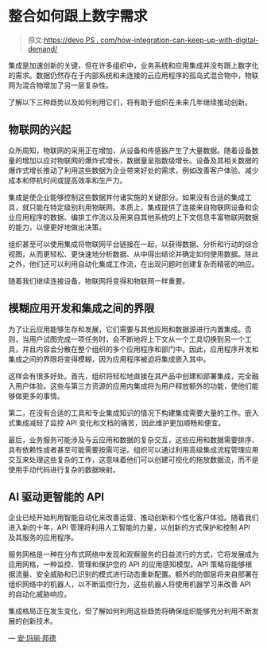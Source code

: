 # 整合如何跟上数字需求

> 原文:[https://devo PS . com/how-integration-can-keep-up-with-digital-demand/](https://devops.com/how-integration-can-keep-up-with-digital-demands/)

集成是加速创新的关键，但在许多组织中，业务系统和应用集成并没有跟上数字化的需求。数据仍然存在于内部系统和未连接的云应用程序的孤岛式混合物中，物联网为混合物增加了另一层复杂性。

了解以下三种趋势以及如何利用它们，将有助于组织在未来几年继续推动创新。

## **物联网的兴起**

众所周知，物联网的采用正在增加，从设备和传感器产生了大量数据。随着设备数量的增加以应对物联网的爆炸式增长，数据量呈指数级增长。设备及其相关数据的爆炸式增长推动了利用这些数据为企业带来好处的需求，例如改善客户体验、减少成本和停机时间或提高效率和生产力。

集成是使企业能够控制这些数据并付诸实施的关键部分。如果没有合适的集成工具，就只能在特定级别利用物联网。本质上，集成提供了连接来自物联网设备和企业应用程序的数据、编排工作流以及用来自其他系统的上下文信息丰富物联网数据的能力，以便更好地做出决策。

组织甚至可以使用集成将物联网平台链接在一起，以获得数据、分析和行动的综合视图，从而更轻松、更快速地分析数据、从中得出结论并确定如何使用数据。除此之外，他们还可以利用自动化集成工作流，在出现问题时创建复杂而精密的响应。

随着我们继续连接设备，物联网将变得和物联网一样重要。

## **模糊应用开发和集成之间的界限**

为了让云应用能够生存和发展，它们需要与其他应用和数据源进行内置集成。否则，当用户试图完成一项任务时，会不断地将上下文从一个工具切换到另一个工具，并且内容会分散在整个组织的多个应用程序和部门中。因此，应用程序开发和集成之间的界限将变得模糊，因为应用程序被迫将集成嵌入其中。

这样会有很多好处。首先，组织将轻松地直接在其产品中创建和部署集成，完全融入用户体验。这些与第三方资源的应用内集成将为用户释放额外的功能，使他们能够做更多的事情。

第二，在没有合适的工具和专业集成知识的情况下构建集成需要大量的工作。嵌入式集成减轻了监控 API 变化和文档的痛苦，因此维护更加顺畅和便宜。

最后，业务服务可能涉及与云应用和数据的复杂交互，这些应用和数据需要排序、具有依赖性或者甚至可能需要按需可逆。组织可以通过利用高级集成流程管理应用交互来处理这些复杂的工作，这意味着他们可以创建可视化的拖放数据流，而不是使用手动代码进行复杂的数据映射。

## **AI 驱动更智能的 API**

企业已经开始利用智能自动化来改善运营、推动创新和个性化客户体验。随着我们进入新的十年，API 管理将利用人工智能的力量，以创新的方式保护和控制 API 及其服务的应用程序。

服务网格是一种在分布式网络中发现和观察服务的日益流行的方式，它将发展成为应用网格，一种监控、管理和保护您的 API 的应用感知模型。API 策略将能够根据流量、安全威胁和已识别的模式进行动态重新配置。额外的防御层将来自部署在组织网络中的机器人，以不断监控行为，这些机器人将使用机器学习来改善 API 的自动化威胁响应。

集成格局正在发生变化，但了解如何利用这些趋势将确保组织能够充分利用不断发展的创新技术。

— [安·玛丽·邦德](https://devops.com/author/ann-marie-bond/)